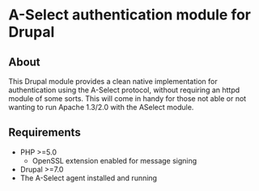 A-Select authentication module for Drupal
=========================================

About
-----
This Drupal module provides a clean native implementation for authentication using the A-Select protocol, without requiring an httpd module of some sorts.
This will come in handy for those not able or not wanting to run Apache 1.3/2.0 with the ASelect module.

Requirements
------------
- PHP >=5.0
  - OpenSSL extension enabled for message signing
- Drupal >=7.0
- The A-Select agent installed and running
